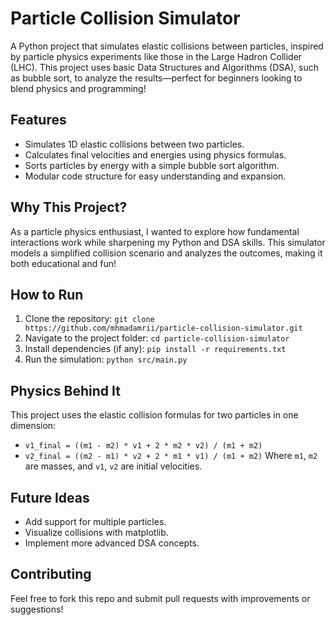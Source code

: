 # Particle Collision Simulator

A Python project that simulates elastic collisions between particles, inspired by particle physics experiments like those in the Large Hadron Collider (LHC). This project uses basic Data Structures and Algorithms (DSA), such as bubble sort, to analyze the results—perfect for beginners looking to blend physics and programming!

## Features

- Simulates 1D elastic collisions between two particles.
- Calculates final velocities and energies using physics formulas.
- Sorts particles by energy with a simple bubble sort algorithm.
- Modular code structure for easy understanding and expansion.

## Why This Project?

As a particle physics enthusiast, I wanted to explore how fundamental interactions work while sharpening my Python and DSA skills. This simulator models a simplified collision scenario and analyzes the outcomes, making it both educational and fun!

## How to Run

1. Clone the repository: `git clone https://github.com/mhmadamrii/particle-collision-simulator.git`
2. Navigate to the project folder: `cd particle-collision-simulator`
3. Install dependencies (if any): `pip install -r requirements.txt`
4. Run the simulation: `python src/main.py`

## Physics Behind It

This project uses the elastic collision formulas for two particles in one dimension:

- `v1_final = ((m1 - m2) * v1 + 2 * m2 * v2) / (m1 + m2)`
- `v2_final = ((m2 - m1) * v2 + 2 * m1 * v1) / (m1 + m2)`
  Where `m1`, `m2` are masses, and `v1`, `v2` are initial velocities.

## Future Ideas

- Add support for multiple particles.
- Visualize collisions with matplotlib.
- Implement more advanced DSA concepts.

## Contributing

Feel free to fork this repo and submit pull requests with improvements or suggestions!
